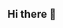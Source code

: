 ## Hi there 👋

<!--
![GitHub Stats](https://github-readme-stats.vercel.app/api?username=TumenbayarSh&show_icons=true&theme=radical)

![Top Languages](https://github-readme-stats.vercel.app/api/top-langs/?username=TumenbayarSh&layout=compact)
-->
<!--
**TumenbayarSh/TumenbayarSh** is a ✨ _special_ ✨ repository because its `README.md` (this file) appears on your GitHub profile.

Here are some ideas to get you started:

- 🔭 I’m currently working on ...
- 🌱 I’m currently learning ...
- 👯 I’m looking to collaborate on ...
- 🤔 I’m looking for help with ...
- 💬 Ask me about ...
- 📫 How to reach me: ...
- 😄 Pronouns: ...
- ⚡ Fun fact: ...
-->
